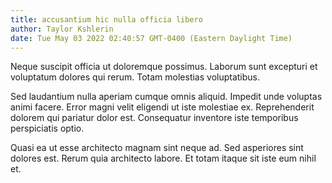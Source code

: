 ```yaml
---
title: accusantium hic nulla officia libero
author: Taylor Kshlerin
date: Tue May 03 2022 02:40:57 GMT-0400 (Eastern Daylight Time)
---
```

Neque suscipit officia ut doloremque possimus. Laborum sunt excepturi et voluptatum dolores qui rerum. Totam molestias voluptatibus.

 Sed laudantium nulla aperiam cumque omnis aliquid. Impedit unde voluptas animi facere. Error magni velit eligendi ut iste molestiae ex. Reprehenderit dolorem qui pariatur dolor est. Consequatur inventore iste temporibus perspiciatis optio.

 Quasi ea ut esse architecto magnam sint neque ad. Sed asperiores sint dolores est. Rerum quia architecto labore. Et totam itaque sit iste eum nihil et.